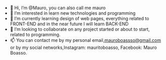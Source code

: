 - 👋 Hi, I’m @Mauro, you can also call me mauro
- 👀 I’m interested in learn new technologies and programming
- 🌱 I’m currently learning design of web pages, everything related to FRONT-END and in the near future I will learn BACK-END
- 💞️ I’m looking to collaborate on any project started or about to start, related to programming.
- 📫 You can contact me by my personal email,mauroboassso@gmail.com or by my social networks,Instagram: mauritoboasso, Facebook: Mauro Boasso.

<!---
Cowerquel/Cowerquel is a ✨ special ✨ repository because its `README.md` (this file) appears on your GitHub profile.
You can click the Preview link to take a look at your changes.
--->
